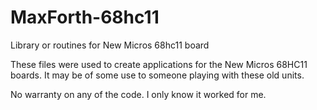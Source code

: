 # MaxForth-68hc11
Library or routines for New Micros 68hc11 board

These files were used to create applications for the New Micros 68HC11 boards. 
It may be of some use to someone playing with these old units.

No warranty on any of the code. I only know it worked for me.
